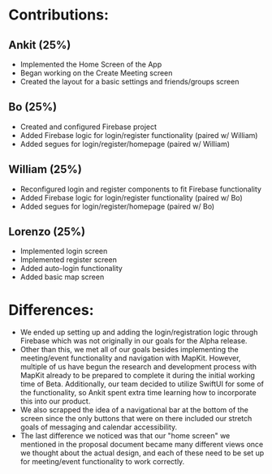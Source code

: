 # Contributions:

## Ankit (25%)
- Implemented the Home Screen of the App
- Began working on the Create Meeting screen
- Created the layout for a basic settings and friends/groups screen

## Bo (25%)
- Created and configured Firebase project
- Added Firebase logic for login/register functionality (paired w/ William)
- Added segues for login/register/homepage (paired w/ William)

## William (25%)
- Reconfigured login and register components to fit Firebase functionality
- Added Firebase logic for login/register functionality (paired w/ Bo)
- Added segues for login/register/homepage (paired w/ Bo)

## Lorenzo (25%)
- Implemented login screen
- Implemented register screen
- Added auto-login functionality
- Added basic map screen


# Differences:
- We ended up setting up and adding the login/registration logic through Firebase which was not originally in our goals for the Alpha release.
- Other than this, we met all of our goals besides implementing the meeting/event functionality and navigation with MapKit. However, multiple of us have begun the research and development process with MapKit already to be prepared to complete it during the initial working time of Beta. Additionally, our team decided to utilize SwiftUI for some of the functionality, so Ankit spent extra time learning how to incorporate this into our product.
- We also scrapped the idea of a navigational bar at the bottom of the screen since the only buttons that were on there included our stretch goals of messaging and calendar accessibility.
- The last difference we noticed was that our "home screen" we mentioned in the proposal document became many different views once we thought about the actual design, and each of these need to be set up for meeting/event functionality to work correctly.
